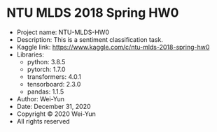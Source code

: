 # NTU MLDS 2018 Spring HW0
* Project name: NTU-MLDS-HW0
* Description: This is a sentiment classification task.
* Kaggle link: https://www.kaggle.com/c/ntu-mlds-2018-spring-hw0
* Libraries:
  * python: 3.8.5
  * pytorch: 1.7.0
  * transformers: 4.0.1
  * tensorboard: 2.3.0
  * pandas: 1.1.5
* Author: Wei-Yun
* Date: December 31, 2020
* Copyright © 2020 Wei-Yun
* All rights reserved
